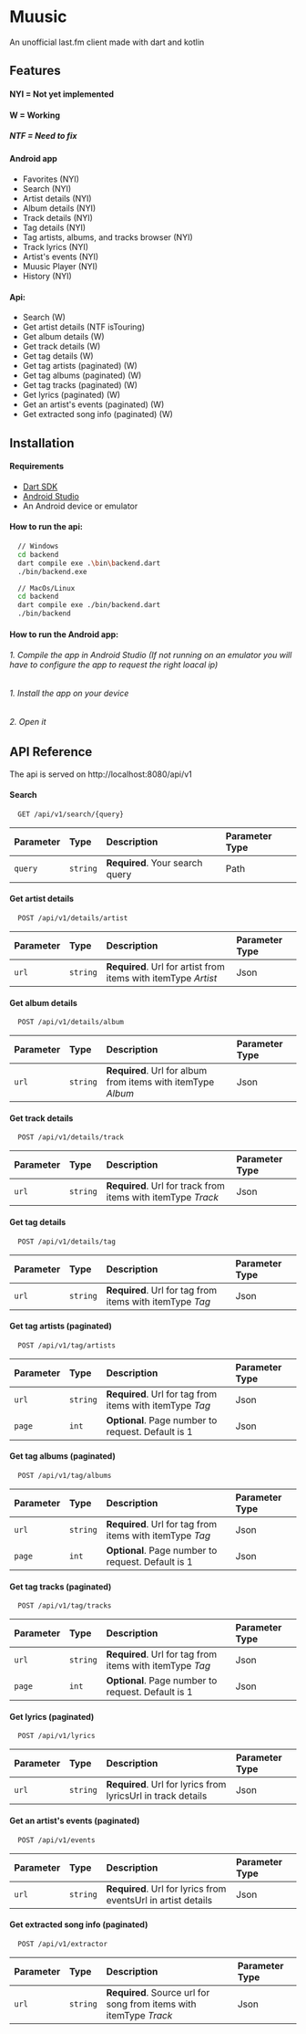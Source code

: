 
# Muusic

An unofficial last.fm client made with dart and kotlin


## Features
#### NYI = Not yet implemented
#### W = Working
##### NTF = Need to fix
#### Android app
- Favorites (NYI)
- Search (NYI)
- Artist details (NYI)
- Album details (NYI)
- Track details (NYI)
- Tag details (NYI)
- Tag artists, albums, and tracks browser (NYI)
- Track lyrics (NYI)
- Artist's events (NYI)
- Muusic Player (NYI)
- History (NYI)


#### Api:
- Search (W)
- Get artist details (NTF isTouring)
- Get album details (W)
- Get track details (W)
- Get tag details (W)
- Get tag artists (paginated) (W)
- Get tag albums (paginated) (W)
- Get tag tracks (paginated) (W)
- Get lyrics (paginated) (W)
- Get an artist's events (paginated) (W)
- Get extracted song info (paginated) (W)

## Installation

#### Requirements
- [Dart SDK](https://dart.dev/get-dart)
- [Android Studio](https://developer.android.com/studio)
- An Android device or emulator

#### How to run the api:

```bash
  // Windows
  cd backend
  dart compile exe .\bin\backend.dart
  ./bin/backend.exe

  // MacOs/Linux
  cd backend
  dart compile exe ./bin/backend.dart
  ./bin/backend
```

#### How to run the Android app:
###### 1. Compile the app in Android Studio (If not running on an emulator you will have to configure the app to request the right loacal ip)
###### 1. Install the app on your device
###### 2. Open it
## API Reference

The api is served on http://localhost:8080/api/v1

#### Search

```http
  GET /api/v1/search/{query}
```

| Parameter | Type     | Description                | Parameter Type |
| :-------- | :------- | :------------------------- | :------- |
| `query` | `string` | **Required**. Your search query | Path |

#### Get artist details

```http
  POST /api/v1/details/artist
```

| Parameter | Type     | Description                       | Parameter Type |
| :-------- | :------- | :-------------------------------- | :------- |
| `url`      | `string` | **Required**. Url for artist from items with itemType *Artist* | Json |

#### Get album details

```http
  POST /api/v1/details/album
```

| Parameter | Type     | Description                       | Parameter Type |
| :-------- | :------- | :-------------------------------- | :------- |
| `url`      | `string` | **Required**. Url for album from items with itemType *Album* | Json |

#### Get track details

```http
  POST /api/v1/details/track
```

| Parameter | Type     | Description                       | Parameter Type |
| :-------- | :------- | :-------------------------------- | :------- |
| `url`      | `string` | **Required**. Url for track from items with itemType *Track* | Json |

#### Get tag details

```http
  POST /api/v1/details/tag
```

| Parameter | Type     | Description                       | Parameter Type |
| :-------- | :------- | :-------------------------------- | :------- |
| `url`      | `string` | **Required**. Url for tag from items with itemType *Tag* | Json |

#### Get tag artists (paginated)

```http
  POST /api/v1/tag/artists
```

| Parameter | Type     | Description                       | Parameter Type |
| :-------- | :------- | :-------------------------------- | :------- |
| `url`      | `string` | **Required**. Url for tag from items with itemType *Tag* | Json |
| `page`      | `int` | **Optional**. Page number to request. Default is 1  | Json |


#### Get tag albums (paginated)

```http
  POST /api/v1/tag/albums
```

| Parameter | Type     | Description                       | Parameter Type |
| :-------- | :------- | :-------------------------------- | :------- |
| `url`      | `string` | **Required**. Url for tag from items with itemType *Tag* | Json |
| `page`      | `int` | **Optional**. Page number to request. Default is 1  | Json |

#### Get tag tracks (paginated)

```http
  POST /api/v1/tag/tracks
```

| Parameter | Type     | Description                       | Parameter Type |
| :-------- | :------- | :-------------------------------- | :------- |
| `url`      | `string` | **Required**. Url for tag from items with itemType *Tag* | Json |
| `page`      | `int` | **Optional**. Page number to request. Default is 1  | Json |

#### Get lyrics (paginated)

```http
  POST /api/v1/lyrics
```

| Parameter | Type     | Description                       | Parameter Type |
| :-------- | :------- | :-------------------------------- | :------- |
| `url`      | `string` | **Required**. Url for lyrics from lyricsUrl in track details| Json |

#### Get an artist's events (paginated)

```http
  POST /api/v1/events
```

| Parameter | Type     | Description                       | Parameter Type |
| :-------- | :------- | :-------------------------------- | :------- |
| `url`      | `string` | **Required**. Url for lyrics from eventsUrl in artist details| Json |


#### Get extracted song info (paginated)

```http
  POST /api/v1/extractor
```

| Parameter | Type     | Description                       | Parameter Type |
| :-------- | :------- | :-------------------------------- | :------- |
| `url`      | `string` | **Required**. Source url for song from items with itemType *Track* | Json |
